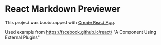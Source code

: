# React Markdown Previewer

This project was bootstrapped with [Create React App](https://github.com/facebookincubator/create-react-app).

Used example from https://facebook.github.io/react/ "A Component Using External Plugins"
